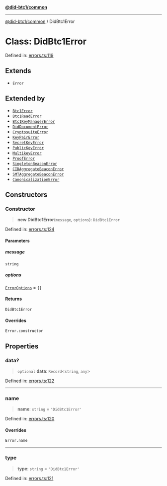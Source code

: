 [**@did-btc1/common**](../README.md)

***

[@did-btc1/common](../globals.md) / DidBtc1Error

# Class: DidBtc1Error

Defined in: [errors.ts:119](https://github.com/dcdpr/did-btc1-js/blob/751aedd75738c26882a2149e644ae32b9e424707/packages/common/src/errors.ts#L119)

## Extends

- `Error`

## Extended by

- [`Btc1Error`](Btc1Error.md)
- [`Btc1ReadError`](Btc1ReadError.md)
- [`Btc1KeyManagerError`](Btc1KeyManagerError.md)
- [`DidDocumentError`](DidDocumentError.md)
- [`CryptosuiteError`](CryptosuiteError.md)
- [`KeyPairError`](KeyPairError.md)
- [`SecretKeyError`](SecretKeyError.md)
- [`PublicKeyError`](PublicKeyError.md)
- [`MultikeyError`](MultikeyError.md)
- [`ProofError`](ProofError.md)
- [`SingletonBeaconError`](SingletonBeaconError.md)
- [`CIDAggregateBeaconError`](CIDAggregateBeaconError.md)
- [`SMTAggregateBeaconError`](SMTAggregateBeaconError.md)
- [`CanonicalizationError`](CanonicalizationError.md)

## Constructors

### Constructor

> **new DidBtc1Error**(`message`, `options`): `DidBtc1Error`

Defined in: [errors.ts:124](https://github.com/dcdpr/did-btc1-js/blob/751aedd75738c26882a2149e644ae32b9e424707/packages/common/src/errors.ts#L124)

#### Parameters

##### message

`string`

##### options

[`ErrorOptions`](../type-aliases/ErrorOptions.md) = `{}`

#### Returns

`DidBtc1Error`

#### Overrides

`Error.constructor`

## Properties

### data?

> `optional` **data**: `Record`\<`string`, `any`\>

Defined in: [errors.ts:122](https://github.com/dcdpr/did-btc1-js/blob/751aedd75738c26882a2149e644ae32b9e424707/packages/common/src/errors.ts#L122)

***

### name

> **name**: `string` = `'DidBtc1Error'`

Defined in: [errors.ts:120](https://github.com/dcdpr/did-btc1-js/blob/751aedd75738c26882a2149e644ae32b9e424707/packages/common/src/errors.ts#L120)

#### Overrides

`Error.name`

***

### type

> **type**: `string` = `'DidBtc1Error'`

Defined in: [errors.ts:121](https://github.com/dcdpr/did-btc1-js/blob/751aedd75738c26882a2149e644ae32b9e424707/packages/common/src/errors.ts#L121)
